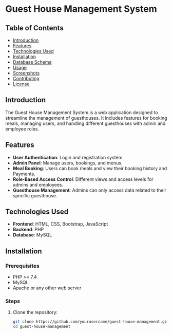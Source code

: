 # Guest House Management System

## Table of Contents

- [Introduction](#introduction)
- [Features](#features)
- [Technologies Used](#technologies-used)
- [Installation](#installation)
- [Database Schema](#database-schema)
- [Usage](#usage)
- [Screenshots](#screenshots)
- [Contributing](#contributing)
- [License](#license)

## Introduction

The Guest House Management System is a web application designed to streamline the management of guesthouses. It includes features for booking meals, managing users, and handling different guesthouses with admin and employee roles.

## Features

- **User Authentication**: Login and registration system.
- **Admin Panel**: Manage users, bookings, and menus.
- **Meal Booking**: Users can book meals and view their booking history and Payments.
- **Role-Based Access Control**: Different views and access levels for admins and employees.
- **Guesthouse Management**: Admins can only access data related to their specific guesthouse.

## Technologies Used

- **Frontend**: HTML, CSS, Bootstrap, JavaScript
- **Backend**: PHP
- **Database**: MySQL

## Installation

### Prerequisites

- PHP >= 7.4
- MySQL
- Apache or any other web server

### Steps

1. Clone the repository:
   ```sh
   git clone https://github.com/yourusername/guest-house-management.git
   cd guest-house-management
